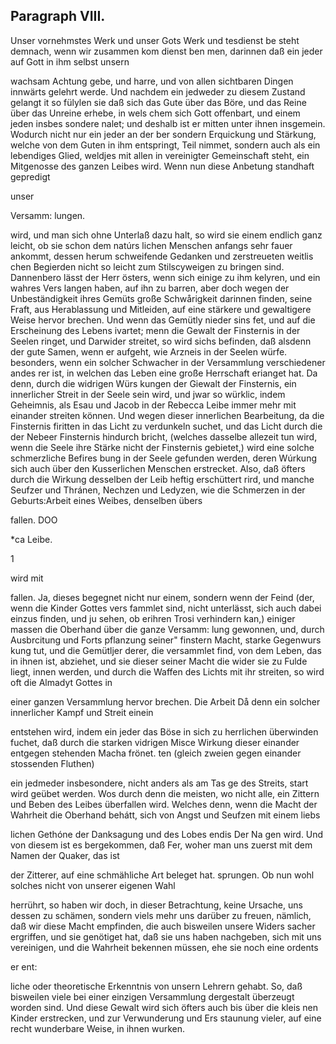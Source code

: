 

<!-- Seite 496 -->
Paragraph  VIII.
----------------

Unser vornehmstes Werk und unser Gots Werk und tesdienst be steht demnach, wenn wir zusammen kom dienst ben men, darinnen daß ein jeder auf Gott in ihm selbst unsern

wachsam Achtung gebe, und harre, und von allen
sichtbaren Dingen innwärts gelehrt werde. Und
nachdem ein jedweder zu diesem Zustand gelangt it
so fülylen sie daß sich das Gute über das Böre,
und das Reine über das Unreine erhebe, in wels
 chem sich Gott offenbart, und einem jeden insbes
sondere nalet; und deshalb ist er mitten unter ihnen
insgemein. Wodurch nicht nur ein jeder an der ber
sondern Erquickung und Stärkung, welche von dem
Guten in ihm entspringt, Teil nimmet, sondern
auch als ein lebendiges Glied, weldjes mit allen in
vereinigter Gemeinschaft  steht, ein Mitgenosse des
ganzen Leibes wird.
  Wenn nun diese Anbetung standhaft gepredigt

unser

Versamm: lungen.
<!-- Seite 497 -->
wird, und man sich ohne Unterlaß dazu halt, so wird sie einem endlich ganz leicht, ob sie schon dem natúrs lichen Menschen anfangs sehr fauer ankommt, dessen herum schweifende Gedanken und zerstreueten weitlis chen Begierden nicht so leicht zum Stilscyweigen zu bringen sind. Dannenbero lässt der Herr östers, wenn sich einige zu ihm kelyren, und ein wahres Vers langen haben, auf ihn zu barren, aber doch wegen der Unbeständigkeit ihres Gemüts große Schwårigkeit darinnen finden, seine Fraft, aus Herablassung und Mitleiden, auf eine stärkere und gewaltigere Weise hervor brechen. Und wenn das Gemütly nieder sins fet, und auf die Erscheinung des Lebens ivartet; menn die Gewalt der Finsternis in der Seelen ringet, und Darwider streitet, so wird sichs befinden, daß alsdenn der gute Samen, wenn er aufgeht, wie Arzneis in der Seelen würfe. besonders, wenn ein solcher Schwacher in der Versammlung verschiedener andes rer ist, in welchen das Leben eine große Herrschaft erianget hat. Da denn, durch die widrigen Würs kungen der Giewalt der Finsternis, ein innerlicher Streit in der Seele sein wird, und jwar so würklic, indem Geheimnis, als Esau und Jacob in der Rebecca Leibe immer mehr mit einander streiten können. Und
wegen dieser innerlichen Bearbeitung, da die Finsternis firitten in das Licht zu verdunkeln suchet, und das Licht durch die der Nebeer Finsternis hindurch bricht, (welches dasselbe allezeit tun wird, wenn die Seele ihre Stärke nicht der Finsternis gebietet,) wird eine solche schmerzliche Befires bung in der Seele gefunden werden, deren Wúrkung sich auch über den Kusserlichen Menschen erstrecket. Also, daß öfters durch die Wirkung desselben der Leib heftig erschüttert rird, und manche Seufzer und Thránen, Nechzen und Ledyzen, wie die Schmerzen in der Geburts:Arbeit eines Weibes, denselben übers

fallen. DOO

*ca Leibe.

1



wird mit
<!-- Seite 498 -->
fallen. Ja, dieses begegnet nicht nur einem, sondern wenn der Feind (der, wenn die Kinder Gottes vers fammlet sind, nicht unterlässt, sich auch dabei einzus finden, und ju sehen, ob erihren Trosi verhindern kan,) einiger massen die Oberhand über die ganze Versamm: lung gewonnen, und, durch Ausbrcitung und Forts pflanzung seiner" finstern Macht, starke Gegenwurs kung tut, und die Gemütljer derer, die versammlet find, von dem Leben, das in ihnen ist, abziehet, und sie dieser seiner Macht die wider sie zu Fulde liegt, innen werden, und durch die Waffen des Lichts mit ihr streiten, so wird oft die Almadyt Gottes in

einer ganzen Versammlung hervor brechen. Die Arbeit Då denn ein solcher innerlicher Kampf und Streit einein

entstehen wird, indem ein jeder das Böse in sich zu herrlichen überwinden fuchet, daß durch die starken vidrigen Misce Wirkung dieser einander entgegen stehenden Macha frönet. ten (gleich zweien gegen einander stossenden Fluthen)

ein jedmeder insbesondere, nicht anders als am Tas ge des Streits, start wird geübet werden. Wos durch denn die meisten, wo nicht alle, ein Zittern und Beben des Leibes überfallen wird. Welches denn, wenn die Macht der Wahrheit die Oberhand behátt, sich von Angst und Seufzen mit einem liebs

lichen Gethóne der Danksagung und des Lobes endis Der Na gen wird. Und von diesem ist es bergekommen, daß Fer, woher man uns zuerst mit dem Namen der Quaker, das ist

der Zitterer, auf eine schmähliche Art beleget hat. sprungen. Ob nun wohl solches nicht von unserer eigenen Wahl

herrührt, so haben wir doch, in dieser Betrachtung, keine Ursache, uns dessen zu schämen, sondern viels mehr uns darüber zu freuen, nämlich, daß wir diese Macht empfinden, die auch bisweilen unsere Widers sacher ergriffen, und sie genötiget hat, daß sie uns haben nachgeben, sich mit uns vereinigen, und die Wahrheit bekennen müssen, ehe sie noch eine ordents

er ent:
<!-- Seite 499 -->

liche oder theoretische Erkenntnis von unsern Lehrern
gehabt. So, daß bisweilen viele bei einer einzigen
Versammlung dergestalt überzeugt worden sind. Und
diese Gewalt wird sich öfters auch bis über die kleis
nen Kinder erstrecken, und zur Verwunderung und Ers
staunung vieler, auf eine recht wunderbare Weise, in
ihnen wurken.

